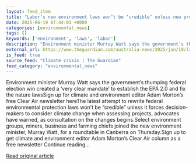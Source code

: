 ```yaml
---
layout: feed_item
title: "Labor’s new environment laws won’t be ‘credible’ unless new projects consider climate change, advocates warn"
date: 2025-06-19 07:44:01 +0000
categories: [environmental_news]
tags: []
keywords: ['environment', 'laws', 'labor']
description: "Environment minister Murray Watt says the government’s thumping federal election win created a ‘very clear mandate’ to establish the EPA 2"
external_url: https://www.theguardian.com/australia-news/2025/jun/19/labors-new-environment-laws-wont-be-credible-unless-new-projects-consider-climate-change-advocates-warn
is_feed: true
source_feed: "Climate crisis | The Guardian"
feed_category: "environmental_news"
---
```


Environment minister Murray Watt says the government’s thumping federal election win created a ‘very clear mandate’ to establish the EPA 2.0 and fix the nature lawsSign up for climate and environment editor Adam Morton’s free Clear Air newsletter hereThe latest attempt to rewrite federal environmental protection laws won’t be “credible” unless it forces decision-makers to consider climate change when assessing projects, advocates have warned, as consultation on the changes begins.Select environment groups, miners, business and farming chiefs joined the new environment minister, Murray Watt, for a roundtable in Canberra on Thursday.Sign up to get climate and environment editor Adam Morton’s Clear Air column as a free newsletter Continue reading...

[Read original article](https://www.theguardian.com/australia-news/2025/jun/19/labors-new-environment-laws-wont-be-credible-unless-new-projects-consider-climate-change-advocates-warn)
